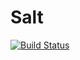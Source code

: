 Salt
===
[![Build Status](https://travis-ci.org/jspauldo98/Salt.svg?branch=master)](https://travis-ci.org/jspauldo98/Salt?branch=master)
